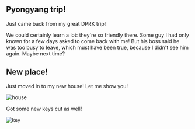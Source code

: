 ## Pyongyang trip!

Just came back from my great DPRK trip!

We could certainly learn a lot: they're so friendly there. Some guy I had only known for a few days asked to come back with me! But his boss said he was too busy to leave, which must have been true, because I didn't see him again. Maybe next time?

## New place!
Just moved in to my new house! Let me show you!

![house](#)

Got some new keys cut as well!

![key](https://www.locksmiths.co.uk/wp-content/uploads/2019/01/a-small-Yale-type-key-e1548255982769-300x196.jpg.webp)
